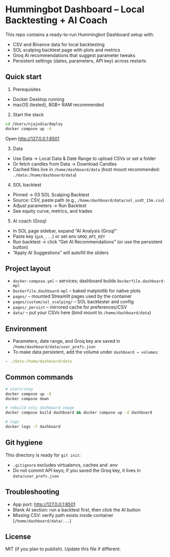 # Hummingbot Dashboard – Local Backtesting + AI Coach

This repo contains a ready-to-run Hummingbot Dashboard setup with:
- CSV and Binance data for local backtesting
- SOL scalping backtest page with plots and metrics
- Groq AI recommendations that suggest parameter tweaks
- Persistent settings (dates, parameters, API key) across restarts

## Quick start

1) Prerequisites
- Docker Desktop running
- macOS (tested), 8GB+ RAM recommended

2) Start the stack
```bash
cd /Users/njajodia/deploy
docker compose up -d
```
Open http://127.0.0.1:8501

3) Data
- Use Data → Local Data & Date Range to upload CSVs or set a folder
- Or fetch candles from Data → Download Candles
- Cached files live in `/home/dashboard/data` (host mount recommended: `./data:/home/dashboard/data`)

4) SOL backtest
- Pinned → 03 SOL Scalping Backtest
- Source: CSV, paste path (e.g., `/home/dashboard/data/sol_usdt_15m.csv`)
- Adjust parameters → Run Backtest
- See equity curve, metrics, and trades

5) AI coach (Groq)
- In SOL page sidebar, expand “AI Analysis (Groq)”
- Paste key (`gsk_...`) or set env `GROQ_API_KEY`
- Run backtest → click “Get AI Recommendations” (or use the persistent button)
- “Apply AI Suggestions” will autofill the sliders

## Project layout
- `docker-compose.yml` – services; dashboard builds `Dockerfile.dashboard-mpl`
- `Dockerfile.dashboard-mpl` – baked matplotlib for native plots
- `pages/` – mounted Streamlit pages used by the container
- `pages/custom/sol_scalping/` – SOL backtester and config
- `pages/_persist` – mirrored cache for preferences/CSV
- `data/` – put your CSVs here (bind mount to `/home/dashboard/data`)

## Environment
- Parameters, date range, and Groq key are saved in `/home/dashboard/data/user_prefs.json`
- To make data persistent, add the volume under `dashboard → volumes`:
```yaml
- ./data:/home/dashboard/data
```

## Common commands
```bash
# start/stop
docker compose up -d
docker compose down

# rebuild only dashboard image
docker compose build dashboard && docker compose up -d dashboard

# logs
docker logs -f dashboard
```

## Git hygiene
This directory is ready for `git init`:
- `.gitignore` excludes virtualenvs, caches and .env
- Do not commit API keys; if you saved the Groq key, it lives in `data/user_prefs.json`

## Troubleshooting
- App port: http://127.0.0.1:8501
- Blank AI section: run a backtest first, then click the AI button
- Missing CSV: verify path exists inside container (`/home/dashboard/data/...`)

## License
MIT (if you plan to publish). Update this file if different.
